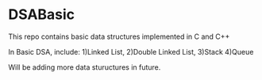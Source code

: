 # DSABasic
This repo contains basic data structures implemented in C and C++

In Basic DSA, include:
1)Linked List,
2)Double Linked List,
3)Stack
4)Queue

Will be adding more data stuructures in future.
